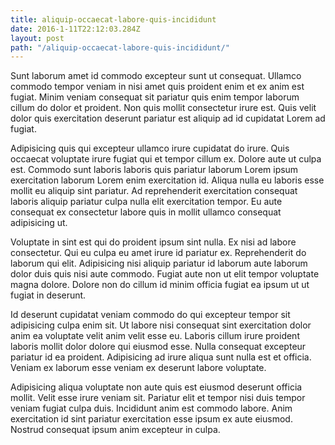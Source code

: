 ```yaml
---
title: aliquip-occaecat-labore-quis-incididunt
date: 2016-1-11T22:12:03.284Z
layout: post
path: "/aliquip-occaecat-labore-quis-incididunt/"
---
```


Sunt laborum amet id commodo excepteur sunt ut consequat. Ullamco commodo tempor veniam in nisi amet quis proident enim et ex anim est fugiat. Minim veniam consequat sit pariatur quis enim tempor laborum cillum do dolor et proident. Non quis mollit consectetur irure est. Quis velit dolor quis exercitation deserunt pariatur est aliquip ad id cupidatat Lorem ad fugiat.

Adipisicing quis qui excepteur ullamco irure cupidatat do irure. Quis occaecat voluptate irure fugiat qui et tempor cillum ex. Dolore aute ut culpa est. Commodo sunt laboris laboris quis pariatur laborum Lorem ipsum exercitation laborum Lorem enim exercitation id. Aliqua nulla eu laboris esse mollit eu aliquip sint pariatur. Ad reprehenderit exercitation consequat laboris aliquip pariatur culpa nulla elit exercitation tempor. Eu aute consequat ex consectetur labore quis in mollit ullamco consequat adipisicing ut.

Voluptate in sint est qui do proident ipsum sint nulla. Ex nisi ad labore consectetur. Qui eu culpa eu amet irure id pariatur ex. Reprehenderit do laborum qui elit. Adipisicing nisi aliquip pariatur id laborum aute laborum dolor duis quis nisi aute commodo. Fugiat aute non ut elit tempor voluptate magna dolore. Dolore non do cillum id minim officia fugiat ea ipsum ut ut fugiat in deserunt.

Id deserunt cupidatat veniam commodo do qui excepteur tempor sit adipisicing culpa enim sit. Ut labore nisi consequat sint exercitation dolor anim ea voluptate velit anim velit esse eu. Laboris cillum irure proident laboris mollit dolor dolore qui eiusmod esse. Nulla consequat excepteur pariatur id ea proident. Adipisicing ad irure aliqua sunt nulla est et officia. Veniam ex laborum esse veniam ex deserunt labore voluptate.

Adipisicing aliqua voluptate non aute quis est eiusmod deserunt officia mollit. Velit esse irure veniam sit. Pariatur elit et tempor nisi duis tempor veniam fugiat culpa duis. Incididunt anim est commodo labore. Anim exercitation id sint pariatur exercitation esse ipsum ex aute eiusmod. Nostrud consequat ipsum anim excepteur in culpa.